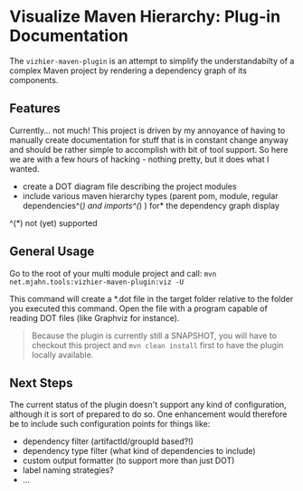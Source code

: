 # Visualize Maven Hierarchy: Plug-in Documentation

The `vizhier-maven-plugin` is an attempt to simplify the understandabilty of a complex Maven project by rendering a dependency graph of its components.

## Features

Currently… not much! This project is driven by my annoyance of having to manually create documentation for stuff that is in constant change anyway and should be rather simple to accomplish with bit of tool support. So here we are with a few hours of hacking - nothing pretty, but it does what I wanted.

- create a DOT diagram file describing the project modules
- include various maven hierarchy types (parent pom, module, regular dependencies^(*) and imports^(*) ) for* the dependency graph display

^(*) not (yet) supported

## General Usage

Go to the root of your multi module project and call:
`mvn net.mjahn.tools:vizhier-maven-plugin:viz -U`

This command will create a *.dot file in the target folder relative to the folder you executed this command. Open the file with a program capable of reading DOT files (like Graphviz for instance).


>Because the plugin is currently still a SNAPSHOT, you will have to checkout this project and `mvn clean install` first to have the plugin locally available.

## Next Steps

The current status of the plugin doesn't support any kind of configuration, although it is sort of prepared to do so. One enhancement would therefore be to include such configuration points for things like:
- dependency filter (artifactId/groupId based?!)
- dependency type filter (what kind of dependencies to include)
- custom output formatter (to support more than just DOT)
- label naming strategies?
- ...
